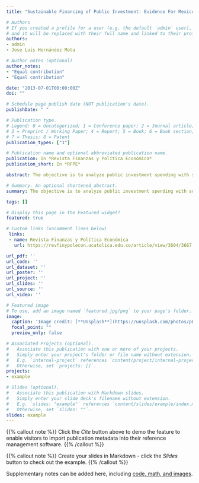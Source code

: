 ```yaml
---
title: "Sustainable Financing of Public Investment: Evidence For Mexico, 1990-2019"

# Authors
# If you created a profile for a user (e.g. the default `admin` user), write the username (folder name) here 
# and it will be replaced with their full name and linked to their profile.
authors:
- admin
- Jose Luis Hernández Mota

# Author notes (optional)
author_notes:
- "Equal contribution"
- "Equal contribution"

date: "2013-07-01T00:00:00Z"
doi: ""

# Schedule page publish date (NOT publication's date).
publishDate: " "

# Publication type.
# Legend: 0 = Uncategorized; 1 = Conference paper; 2 = Journal article;
# 3 = Preprint / Working Paper; 4 = Report; 5 = Book; 6 = Book section;
# 7 = Thesis; 8 = Patent
publication_types: ["1"]

# Publication name and optional abbreviated publication name.
publication: In *Revista Finanzas y Política Económica*
publication_short: In *RFPE*

abstract: The objective is to analyze public investment spending with sustainable external financing. The theoretical development considers the solvency and fiscal compliance conditions that allow determining a sustainable debt accumulation rule with a public investment spending policy. Empirically, a fiscal reaction function that validates the hypothesis of positive effects of the implementation of the rule on the primary balance and on the physical budgetary investment for the period 1990:I-2019:IV is analyzed. The results suggest discussing the relevance of modifying the debt and public spending policy for stimulating economic activity.

# Summary. An optional shortened abstract.
summary: The objective is to analyze public investment spending with sustainable external financing. The theoretical development considers the solvency and fiscal compliance conditions that allow determining a sustainable debt accumulation rule with a public investment spending policy. Empirically, a fiscal reaction function that validates the hypothesis of positive effects of the implementation of the rule on the primary balance and on the physical budgetary investment for the period 1990:I-2019:IV is analyzed. The results suggest discussing the relevance of modifying the debt and public spending policy for stimulating economic activity.

tags: []

# Display this page in the Featured widget?
featured: true

# Custom links (uncomment lines below)
 links:
 - name: Revista Finanzas y Política Económica
   url: https://revfinypolecon.ucatolica.edu.co/article/view/3604/3667

url_pdf: ''
url_code: ''
url_dataset: ''
url_poster: ''
url_project: ''
url_slides: ''
url_source: ''
url_video: ''

# Featured image
# To use, add an image named `featured.jpg/png` to your page's folder. 
image:
  caption: 'Image credit: [**Unsplash**](https://unsplash.com/photos/pLCdAaMFLTE)'
  focal_point: ""
  preview_only: false

# Associated Projects (optional).
#   Associate this publication with one or more of your projects.
#   Simply enter your project's folder or file name without extension.
#   E.g. `internal-project` references `content/project/internal-project/index.md`.
#   Otherwise, set `projects: []`.
projects:
- example

# Slides (optional).
#   Associate this publication with Markdown slides.
#   Simply enter your slide deck's filename without extension.
#   E.g. `slides: "example"` references `content/slides/example/index.md`.
#   Otherwise, set `slides: ""`.
slides: example
---
```


{{% callout note %}}
Click the *Cite* button above to demo the feature to enable visitors to import publication metadata into their reference management software.
{{% /callout %}}

{{% callout note %}}
Create your slides in Markdown - click the *Slides* button to check out the example.
{{% /callout %}}

Supplementary notes can be added here, including [code, math, and images](https://wowchemy.com/docs/writing-markdown-latex/).
